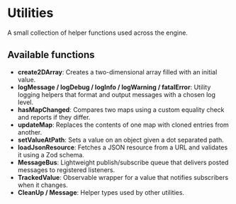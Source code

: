 # Utilities

A small collection of helper functions used across the engine.

## Available functions

- **create2DArray**: Creates a two-dimensional array filled with an initial value.
- **logMessage / logDebug / logInfo / logWarning / fatalError**: Utility logging helpers that format and output messages with a chosen log level.
- **hasMapChanged**: Compares two maps using a custom equality check and reports if they differ.
- **updateMap**: Replaces the contents of one map with cloned entries from another.
- **setValueAtPath**: Sets a value on an object given a dot separated path.
- **loadJsonResource**: Fetches a JSON resource from a URL and validates it using a Zod schema.
- **MessageBus**: Lightweight publish/subscribe queue that delivers posted messages to registered listeners.
- **TrackedValue**: Observable wrapper for a value that notifies subscribers when it changes.
- **CleanUp / Message**: Helper types used by other utilities.

